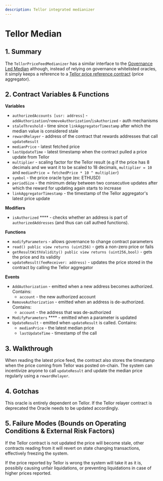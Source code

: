 ```yaml
---
description: Tellor integrated medianizer
---
```


# Tellor Median

## 1. Summary <a href="#1-introduction" id="1-introduction"></a>

The `TellorPriceFeedMedianizer` has a similar interface to the [Governance Led Median](https://money-god.gitbook.io/geb/system-contracts/untitled-1/medianizer/governance-led) although, instead of relying on governance whitelisted oracles, it simply keeps a reference to a [Tellor price reference contract](https://tellor.io/data-feed/) (price aggregator).

## 2. Contract Variables & Functions <a href="#2-contract-details" id="2-contract-details"></a>

**Variables**

* `authorizedAccounts [usr: address]` - `addAuthorization`/`removeAuthorization`/`isAuthorized` - auth mechanisms
* `staleThreshold` - time since `linkAggregatorTimestamp` after which the median value is considered stale&#x20;
* `rewardRelayer` - address of the contract that rewards addresses that call `updateResult`
* `medianPrice` - latest fetched price&#x20;
* `lastUpdateTime` - latest timestamp when the contract pulled a price update from Tellor
* `multiplier` - scaling factor for the Tellor result (e.g if the price has 8 decimals and we want it to be scaled to 18 decimals, `multiplier = 10` and `medianPrice = fetchedPrice * 10 ^ multiplier`)
* `symbol` - the price oracle type (ex: ETHUSD)
* `periodSize` - the minimum delay between two consecutive updates after which the reward for updating again starts to increase
* `linkAggregatorTimestamp` - the timestamp of the Tellor aggregator's latest price update

**Modifiers**

* `isAuthorized` **** - checks whether an address is part of `authorizedAddresses` (and thus can call authed functions).

**Functions**

* `modifyParameters` - allows governance to change contract parameters
* `read() public view returns (uint256)` - gets a non-zero price or fails
* `getResultWithValidity() public view returns (uint256,bool)` - gets the price and its validity
* `updateResult(feeReceiver: address)` - updates the price stored in the contract by calling the Tellor aggregator

**Events**

* `AddAuthorization` - emitted when a new address becomes authorized. Contains:
  * `account` - the new authorized account
* `RemoveAuthorization` - emitted when an address is de-authorized. Contains:
  * `account` - the address that was de-authorized
* `ModifyParameters` **** - emitted when a parameter is updated
* `UpdateResult` - emitted when `updateResult` is called. Contains:
  * `medianPrice` - the latest median price
  * `lastUpdateTime` - timestamp of the call

## 3. Walkthrough

When reading the latest price feed, the contract also stores the timestamp when the price coming from Tellor was posted on-chain. The system can incentivize anyone to call `updateResult` and update the median price regularly using a `rewardRelayer`.

## 4. Gotchas

This oracle is entirely dependent on Tellor. If the Tellor relayer contract is deprecated the Oracle needs to be updated accordingly.

## 5. Failure Modes (Bounds on Operating Conditions & External Risk Factors)

If the Tellor contract is not updated the price will become stale, other contracts reading from it will revert on state changing transactions, effectively freezing the system.

If the price reported by Tellor is wrong the system will take it as it is, possibily causing unfair liquidations, or preventing liquidations in case of higher prices reported.